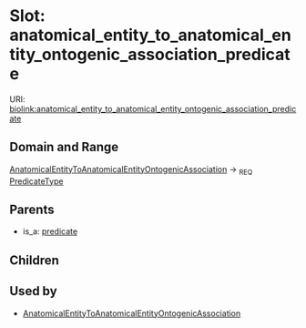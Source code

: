 
# Slot: anatomical_entity_to_anatomical_entity_ontogenic_association_predicate




URI: [biolink:anatomical_entity_to_anatomical_entity_ontogenic_association_predicate](https://w3id.org/biolink/vocab/anatomical_entity_to_anatomical_entity_ontogenic_association_predicate)


## Domain and Range

[AnatomicalEntityToAnatomicalEntityOntogenicAssociation](AnatomicalEntityToAnatomicalEntityOntogenicAssociation.md) ->  <sub>REQ</sub>
 [PredicateType](types/PredicateType.md)

## Parents

 *  is_a: [predicate](predicate.md)

## Children


## Used by

 * [AnatomicalEntityToAnatomicalEntityOntogenicAssociation](AnatomicalEntityToAnatomicalEntityOntogenicAssociation.md)
